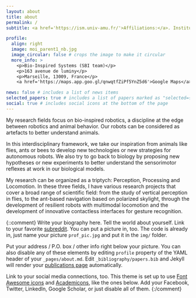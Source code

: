 ```yaml
---
layout: about
title: about
permalink: /
subtitle: <a href='https://ism.univ-amu.fr/'>Affiliations:</a>. Institute of Movement Sciences, Marseille, France.

profile:
  align: right
  image: moi_parent1_nb.jpg
  image_circular: false # crops the image to make it circular
  more_info: >
    <p>Bio-Inspired Systems (SBI team)</p>
    <p>163 avenue de luminy</p>
    <p>Marseille, 13009, France</p>
    <a href='https://maps.app.goo.gl/qnwqtfZiPf5YnZ5d6'>Google Maps</a>

news: false # includes a list of news items
selected_papers: true # includes a list of papers marked as "selected={true}"
social: true # includes social icons at the bottom of the page
---
```


My research fields focus on bio-inspired robotics, a discipline at the edge between robotics and animal behavior. Our robots can be considered as artefacts to better understand animals.

In this interdisciplinary framework, we take our inspiration from animals like flies, ants or bees to develop new technologies or new strategies for autonomous robots. We also try to go back to biology by proposing new hypotheses or new experiments to better understand the sensorimotor reflexes at work in our biological models.

My research can be organized as a triptych: Perception, Processing and Locomotion. In these three fields, I have various research projects that cover a broad range of scientific field: from the study of vertical perception in flies, to the ant-based navigation based on polarized skylight, through the development of resilient robots with multimodal locomotion and the development of innovative contactless interfaces for gesture recognition. 

{::comment}
Write your biography here. Tell the world about yourself. Link to your favorite [subreddit](http://reddit.com). You can put a picture in, too. The code is already in, just name your picture `prof_pic.jpg` and put it in the `img/` folder.

Put your address / P.O. box / other info right below your picture. You can also disable any of these elements by editing `profile` property of the YAML header of your `_pages/about.md`. Edit `_bibliography/papers.bib` and Jekyll will render your [publications page](/al-folio/publications/) automatically.

Link to your social media connections, too. This theme is set up to use [Font Awesome icons](https://fontawesome.com/) and [Academicons](https://jpswalsh.github.io/academicons/), like the ones below. Add your Facebook, Twitter, LinkedIn, Google Scholar, or just disable all of them.
{:/comment}

